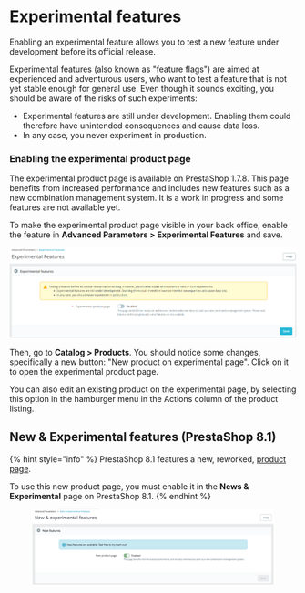 # Experimental features

Enabling an experimental feature allows you to test a new feature under development before its official release.

Experimental features (also known as "feature flags") are aimed at experienced and adventurous users, who want to test a feature that is not yet stable enough for general use. Even though it sounds exciting, you should be aware of the risks of such experiments:

* Experimental features are still under development. Enabling them could therefore have unintended consequences and cause data loss.
* In any case, you never experiment in production.

### Enabling the experimental product page

The experimental product page is available on PrestaShop 1.7.8. This page benefits from increased performance and includes new features such as a new combination management system. It is a work in progress and some features are not available yet.

To make the experimental product page visible in your back office, enable the feature in **Advanced Parameters > Experimental Features** and save.

![](<../../../.gitbook/assets/image (43) (2).png>)

Then, go to **Catalog > Products**. You should notice some changes, specifically a new button: "New product on experimental page". Click on it to open the experimental product page.

You can also edit an existing product on the experimental page, by selecting this option in the hamburger menu in the Actions column of the product listing.



## New & Experimental features (PrestaShop 8.1)

{% hint style="info" %}
PrestaShop 8.1 features a new, reworked, [product page](../../selling/managing-catalog/new-product-page-prestashop-8.1.md).

To use this new product page, you must enable it in the **News & Experimental** page on PrestaShop 8.1.
{% endhint %}

<figure><img src="../../../.gitbook/assets/image (37) (3).png" alt=""><figcaption></figcaption></figure>
